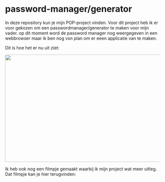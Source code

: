 # password-manager/generator
In deze repository kun je mijn POP-project vinden.
Voor dit project heb ik er voor gekozen om een passwordmanager/generator te maken voor mijn vader.
op dit moment word de password manager nog weergegeven in een webbrowser maar ik ben nog vsn plan om er eeen applicatie van te maken.

Dit is hoe het er nu uit ziet:

<img src="https://user-images.githubusercontent.com/91123636/169697242-9499e58e-7fe1-4a77-b22d-8033edf29978.png" width="650" height="350">

Ik heb ook nog een filmpje gemaakt waarbij ik mijn project wat meer uitleg. Dat filmpje kan je hier terugvinden:
